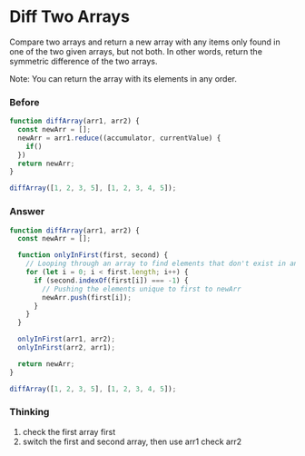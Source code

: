 # Diff Two Arrays
Compare two arrays and return a new array with any items only found in one of the two given arrays, but not both. In other words, return the symmetric difference of the two arrays.

Note: You can return the array with its elements in any order.

### Before
```Javascript
function diffArray(arr1, arr2) {
  const newArr = [];
  newArr = arr1.reduce((accumulator, currentValue) {
    if()
  })
  return newArr;
}

diffArray([1, 2, 3, 5], [1, 2, 3, 4, 5]);
```

### Answer
```Javascript
function diffArray(arr1, arr2) {
  const newArr = [];

  function onlyInFirst(first, second) {
    // Looping through an array to find elements that don't exist in another array
    for (let i = 0; i < first.length; i++) {
      if (second.indexOf(first[i]) === -1) {
        // Pushing the elements unique to first to newArr
        newArr.push(first[i]);
      }
    }
  }

  onlyInFirst(arr1, arr2);
  onlyInFirst(arr2, arr1);

  return newArr;
}

diffArray([1, 2, 3, 5], [1, 2, 3, 4, 5]);
```
### Thinking
1. check the first array first
2. switch the first and second array, then use arr1 check arr2
